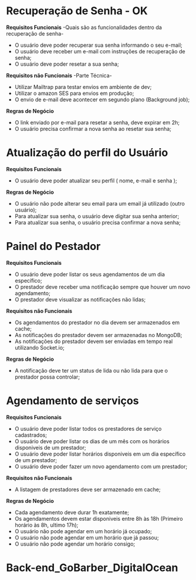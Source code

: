 # Recuperação de Senha - OK

**Requisitos Funcionais** -Quais são as funcionalidades dentro da recuperação de senha-

- O usuário deve poder recuperar sua senha informando o seu e-mail;
- O usuário deve receber um e-mail com instruções de recuperação de senha;
- O usuário deve poder resetar a sua senha;

**Requisitos não Funcionais** -Parte Técnica-

- Utilizar Mailtrap para testar envios em ambiente de dev;
- Utilizar o amazon SES para envios em produção;
- O envio de e-mail deve acontecer em segundo plano (Background job);

**Regras de Negócio**

- O link enviado por e-mail para resetar a senha, deve expirar em 2h;
- O usuário precisa confirmar a nova senha ao resetar sua senha;

# Atualização do perfil do Usuário

**Requisitos Funcionais**

- O usuário deve poder atualizar seu perfil ( nome, e-mail e senha );

**Regras de Negócio**

- O usuário não pode alterar seu email para um email já utilizado (outro usuário);
- Para atualizar sua senha, o usuário deve digitar sua senha anterior;
- Para atualizar sua senha, o usuário precisa confirmar a nova senha;

# Painel do Pestador

**Requisitos Funcionais**

- O usuário deve poder listar os seus agendamentos de um dia específico;
- O prestador deve receber uma notificação sempre que houver um novo agendamento;
- O prestador deve visualizar as notificações não lidas;

**Requisitos não Funcionais**

- Os agendamentos do prestador no dia devem ser armazenados em cache;
- As notificações do prestador devem ser armazenadas no MongoDB;
- As notificações do prestador devem ser enviadas em tempo real utilizando Socket.io;

**Regras de Negócio**

- A notificação deve ter um status de lida ou não lida para que o prestador possa controlar;

# Agendamento de serviços

**Requisitos Funcionais**

- O usuário deve poder listar todos os prestadores de serviço cadastrados;
- O usuário deve poder listar os dias de um mês com os horários disponiveis de um prestador;
- O usuário deve poder listar horários disponiveis em um dia específico de um prestador;
- O usuário deve poder fazer um novo agendamento com um prestador;


**Requisitos não Funcionais**

- A listagem de prestadores deve ser armazenado em cache;

**Regras de Negócio**

- Cada agendamento deve durar 1h exatamente;
- Os agendamentos devem estar disponiveis entre 8h às 18h (Primeiro horário às 8h, ultimo 17h);
- O usuário não pode agendar em um horário já ocupado;
- O usuário não pode agendar em um horário que já passou;
- O usuário não pode agendar um horário consigo;
# Back-end_GoBarber_DigitalOcean
